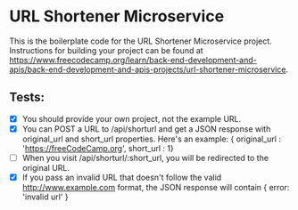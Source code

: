 # URL Shortener Microservice

This is the boilerplate code for the URL Shortener Microservice project. Instructions for building your project can be found at https://www.freecodecamp.org/learn/back-end-development-and-apis/back-end-development-and-apis-projects/url-shortener-microservice.

## Tests:

- [x] You should provide your own project, not the example URL.
- [x] You can POST a URL to /api/shorturl and get a JSON response with original_url and short_url properties. Here's an example: { original_url : 'https://freeCodeCamp.org', short_url : 1}
- [ ] When you visit /api/shorturl/:short_url, you will be redirected to the original URL.
- [x] If you pass an invalid URL that doesn't follow the valid http://www.example.com format, the JSON response will contain { error: 'invalid url' }
